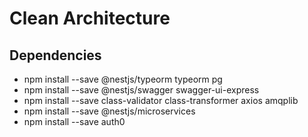 # Clean Architecture

## Dependencies

- npm install --save @nestjs/typeorm typeorm pg
- npm install --save @nestjs/swagger swagger-ui-express
- npm install --save class-validator class-transformer axios amqplib
- npm install --save @nestjs/microservices
- npm install --save auth0
